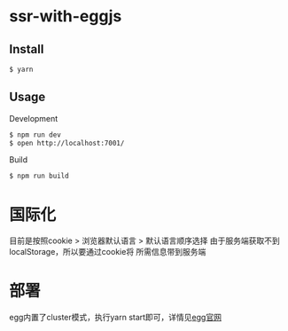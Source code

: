 # ssr-with-eggjs

## Install

```sh
$ yarn
```

## Usage

Development

```sh
$ npm run dev
$ open http://localhost:7001/
```

Build

```bash
$ npm run build
```
# 国际化
 目前是按照cookie > 浏览器默认语言 > 默认语言顺序选择
 由于服务端获取不到localStorage，所以要通过cookie将
 所需信息带到服务端

# 部署
 egg内置了cluster模式，执行yarn start即可，详情见[egg官网](https://eggjs.org)
